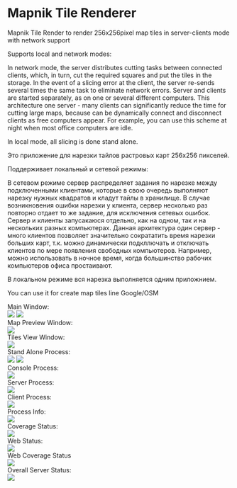 # Mapnik Tile Renderer

Mapnik Tile Render to render 256x256pixel map tiles in server-clients mode with network support

Supports local and network modes:

In network mode, the server distributes cutting tasks between connected clients,
which, in turn, cut the required squares and put the tiles in the storage.
In the event of a slicing error at the client, the server re-sends several times
the same task to eliminate network errors. Server and clients are started separately, as
on one or several different computers. This architecture one server - many
clients can significantly reduce the time for cutting large maps, because can be dynamically
connect and disconnect clients as free computers appear. For example, you can
use this scheme at night when most office computers are idle.

In local mode, all slicing is done stand alone. 

Это приложение для нарезки тайлов растровых карт 256х256 пикселей.

Поддерживает локальный и сетевой режимы:

В сетевом режиме сервер распределяет задания по нарезке между подключенными клиентами,
которые в свою очередь выполняют нарезку нужных квадратов и кладут тайлы в хранилище.
В случае возникновения ошибки нарезки у клиента, сервер несколько раз повторно отдает
то же задание, для исключения сетевых ошибок. Сервер и клиенты запусакаюся отдельно, как
на одном, так и на нескольких разных компьютерах. Данная архитектура один сервер - много
клиентов позволяет значительно сократатить время нарезки больших карт, т.к. можно динамически
подкллючать и отключать клиентов по мере появления свободных компьютеров. Например, можно
использовать в ночное время, когда большинство рабочих компьютеров офиса простаивают.

В локальном режиме вся нарезка выполняется одним приложнием.

You can use it for create map tiles line Google/OSM

Main Window:    
<img src="window1.png"/>
<img src="window2.png"/>      
Map Preview Window:    
<img src="window3.png"/>     
Tiles View Window:    
<img src="window4.png"/>     
Stand Alone Process:    
<img src="window5.png"/>
<img src="window6.png"/>    
Console Process:    
<img src="window7.png"/>    
Server Process:    
<img src="window8.png"/>     
Client Process:    
<img src="window9.png"/>    
Process Info:    
<img src="windowA.png"/>   
Coverage Status:     
<img src="windowB.png"/>   
Web Status:     
<img src="windowC.png"/>   
Web Coverage Status    
<img src="windowD.png"/>   
Overall Server Status:   
<img src="windowE.png"/>   

